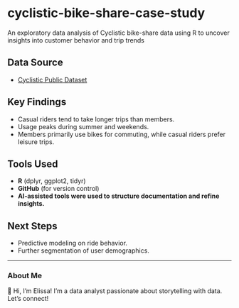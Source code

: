 # cyclistic-bike-share-case-study
An exploratory data analysis of Cyclistic bike-share data using R to uncover insights into customer behavior and trip trends

## Data Source
- [Cyclistic Public Dataset](https://divvy-tripdata.s3.amazonaws.com/index.html)

## Key Findings
- Casual riders tend to take longer trips than members.
- Usage peaks during summer and weekends.
- Members primarily use bikes for commuting, while casual riders prefer leisure trips.

## Tools Used
- **R** (dplyr, ggplot2, tidyr)
- **GitHub** (for version control)
- **AI-assisted tools were used to structure documentation and refine insights.**



## Next Steps
- Predictive modeling on ride behavior.
- Further segmentation of user demographics.

---

### About Me
👋 Hi, I’m Elissa! I’m a data analyst passionate about storytelling with data. Let’s connect!  

